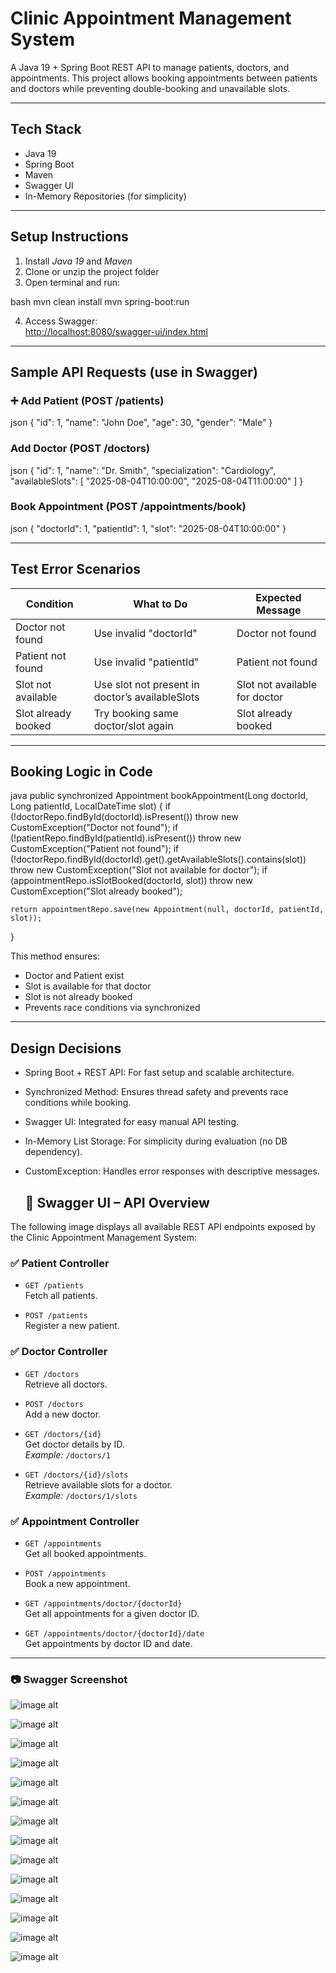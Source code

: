 
#  Clinic Appointment Management System

A Java 19 + Spring Boot REST API to manage patients, doctors, and appointments. This project allows booking appointments between patients and doctors while preventing double-booking and unavailable slots.

---

## Tech Stack

- Java 19
- Spring Boot
- Maven
- Swagger UI
- In-Memory Repositories (for simplicity)

---

##  Setup Instructions

1. Install *Java 19* and *Maven*
2. Clone or unzip the project folder
3. Open terminal and run:

bash
mvn clean install
mvn spring-boot:run


4. Access Swagger:  
   [http://localhost:8080/swagger-ui/index.html](http://localhost:8080/swagger-ui/index.html)

---

##  Sample API Requests (use in Swagger)

### ➕ Add Patient (POST /patients)
json
{
"id": 1,
"name": "John Doe",
"age": 30,
"gender": "Male"
}


###  Add Doctor (POST /doctors)
json
{
"id": 1,
"name": "Dr. Smith",
"specialization": "Cardiology",
"availableSlots": [
"2025-08-04T10:00:00",
"2025-08-04T11:00:00"
]
}


###  Book Appointment (POST /appointments/book)
json
{
"doctorId": 1,
"patientId": 1,
"slot": "2025-08-04T10:00:00"
}


---

##  Test Error Scenarios

| Condition               | What to Do                                                | Expected Message                 |
|------------------------|-----------------------------------------------------------|----------------------------------|
| Doctor not found       | Use invalid "doctorId"                                  | Doctor not found                 |
| Patient not found      | Use invalid "patientId"                                 | Patient not found                |
| Slot not available     | Use slot not present in doctor’s availableSlots         | Slot not available for doctor    |
| Slot already booked    | Try booking same doctor/slot again                        | Slot already booked              |

---

##  Booking Logic in Code

java
public synchronized Appointment bookAppointment(Long doctorId, Long patientId, LocalDateTime slot) {
if (!doctorRepo.findById(doctorId).isPresent())
throw new CustomException("Doctor not found");
if (!patientRepo.findById(patientId).isPresent())
throw new CustomException("Patient not found");
if (!doctorRepo.findById(doctorId).get().getAvailableSlots().contains(slot))
throw new CustomException("Slot not available for doctor");
if (appointmentRepo.isSlotBooked(doctorId, slot))
throw new CustomException("Slot already booked");

    return appointmentRepo.save(new Appointment(null, doctorId, patientId, slot));
}


This method ensures:
- Doctor and Patient exist
- Slot is available for that doctor
- Slot is not already booked
- Prevents race conditions via synchronized

---
##  Design Decisions
- Spring Boot + REST API: For fast setup and scalable architecture.

- Synchronized Method: Ensures thread safety and prevents race conditions while booking.

- Swagger UI: Integrated for easy manual API testing.

- In-Memory List Storage: For simplicity during evaluation (no DB dependency).
- CustomException: Handles error responses with descriptive messages.

  ## 📸 Swagger UI – API Overview

The following image displays all available REST API endpoints exposed by the Clinic Appointment Management System:

### ✅ Patient Controller
- `GET /patients`  
  Fetch all patients.

- `POST /patients`  
  Register a new patient.

### ✅ Doctor Controller
- `GET /doctors`  
  Retrieve all doctors.

- `POST /doctors`  
  Add a new doctor.

- `GET /doctors/{id}`  
  Get doctor details by ID.  
  _Example:_ `/doctors/1`

- `GET /doctors/{id}/slots`  
  Retrieve available slots for a doctor.  
  _Example:_ `/doctors/1/slots`

### ✅ Appointment Controller
- `GET /appointments`  
  Get all booked appointments.

- `POST /appointments`  
  Book a new appointment.

- `GET /appointments/doctor/{doctorId}`  
  Get all appointments for a given doctor ID.

- `GET /appointments/doctor/{doctorId}/date`  
  Get appointments by doctor ID and date.

---

### 📷 Swagger Screenshot
![image alt](https://github.com/Farhan2763/clinic-appointment-system/blob/9c8e1030471ccb637b5d9f90c48aae0401aeb958/Patientadd.jpeg?raw=true)


![image alt](https://github.com/Farhan2763/clinic-appointment-system/blob/219a8e30ec3780157850125a301ce1875ead6deb/patientget.jpeg?raw=true)

![image alt](https://github.com/Farhan2763/clinic-appointment-system/blob/219a8e30ec3780157850125a301ce1875ead6deb/DoctorAdd.jpeg?raw=true)


![image alt](https://github.com/Farhan2763/clinic-appointment-system/blob/219a8e30ec3780157850125a301ce1875ead6deb/doctorget.jpeg?raw=true)

![image alt](https://github.com/Farhan2763/clinic-appointment-system/blob/219a8e30ec3780157850125a301ce1875ead6deb/doctorgetwithid.jpeg?raw=true)

![image alt](https://github.com/Farhan2763/clinic-appointment-system/blob/219a8e30ec3780157850125a301ce1875ead6deb/doctorgetwithslot.jpeg?raw=true)

![image alt](https://github.com/Farhan2763/clinic-appointment-system/blob/219a8e30ec3780157850125a301ce1875ead6deb/doctornotavailable.jpeg?raw=true)

![image alt](https://github.com/Farhan2763/clinic-appointment-system/blob/219a8e30ec3780157850125a301ce1875ead6deb/appointmentadd.jpeg?raw=true)

![image alt](https://github.com/Farhan2763/clinic-appointment-system/blob/219a8e30ec3780157850125a301ce1875ead6deb/appointmentget.jpeg?raw=true)

![image alt](https://github.com/Farhan2763/clinic-appointment-system/blob/219a8e30ec3780157850125a301ce1875ead6deb/appointmentgetbydoctortorid.jpeg?raw=true)

![image alt](https://github.com/Farhan2763/clinic-appointment-system/blob/219a8e30ec3780157850125a301ce1875ead6deb/appointmentgetbydoctoridanddate.jpeg?raw=true)

![image alt](https://github.com/Farhan2763/clinic-appointment-system/blob/219a8e30ec3780157850125a301ce1875ead6deb/appointmentslotnotavailable.jpeg?raw=true)

![image alt](https://github.com/Farhan2763/clinic-appointment-system/blob/219a8e30ec3780157850125a301ce1875ead6deb/appointdoctornotfound.jpeg?raw=true)

![image alt](https://github.com/Farhan2763/clinic-appointment-system/blob/219a8e30ec3780157850125a301ce1875ead6deb/patientnotfoundappointment.jpeg?raw=true)





